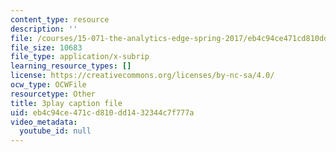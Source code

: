 ```yaml
---
content_type: resource
description: ''
file: /courses/15-071-the-analytics-edge-spring-2017/eb4c94ce471cd810dd1432344c7f777a_1i5TDkri78Y.srt
file_size: 10683
file_type: application/x-subrip
learning_resource_types: []
license: https://creativecommons.org/licenses/by-nc-sa/4.0/
ocw_type: OCWFile
resourcetype: Other
title: 3play caption file
uid: eb4c94ce-471c-d810-dd14-32344c7f777a
video_metadata:
  youtube_id: null
---
```

